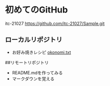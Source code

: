 # 初めてのGitHub
itc-21027
https://github.com/itc-21027/Sample.git

## ローカルリポジトリ
* お好み焼きレシピ
[okonomi.txt]()

##リモートリポジトリ
* README.mdを作ってみる
* マークダウンを覚える